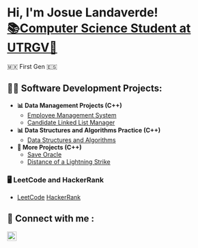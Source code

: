 <h1>Hi, I'm Josue Landaverde!<br/><a href="https://github.com/jlndvr">📚Computer Science Student at UTRGV🤠</a> <a href="https://www.linkedin.com/in/jlndvr/"></a></h1>
<a>🇲🇽 First Gen 🇪🇸</a>

<h2> 👨‍💻 Software Development Projects:</h2>

- <b>📊 Data Management Projects (C++)</b>
  - [Employee Management System](https://github.com/jlndvr/Candidate-Dequeue-Manager)
  - [Candidate Linked List Manager](https://github.com/jlndvr/Candidate-Linked-List-Manager)
- <b>📊 Data Structures and Algorithms Practice (C++)</b>
  - [Data Structures and Algorithms](https://github.com/jlndvr/Data-Structures-and-Algorithms-Practice-)
- <b>🔨 More Projects (C++)</b>
  - [Save Oracle](https://github.com/jlndvr/Save-Oracle)
  - [Distance of a Lightning Strike](https://github.com/jlndvr/Distance-of-a-Lightning-Strike)

<h3>🖥️ LeetCode and HackerRank</h3>

  - [LeetCode](https://github.com/jlndvr/LeetCode) [HackerRank](https://github.com/jlndvr/HackerRank)
    
<h2> 🤳 Connect with me :</h2>

[<img align="left" alt="JosueLandaverde | LinkedIn" width="22px" src="https://cdn.jsdelivr.net/npm/simple-icons@v3/icons/linkedin.svg" />][linkedin]

[linkedin]: https://www.linkedin.com/in/jlndvr

<!---
jlndvr/jlndvr is a ✨ special ✨ repository because its `README.md` (this file) appears on your GitHub profile.
You can click the Preview link to take a look at your changes.
--->
